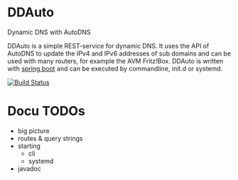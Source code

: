 # DDAuto

Dynamic DNS with AutoDNS

DDAuto is a simple REST-service for dynamic DNS. It uses the API of AutoDNS to update the IPv4 and IPv6 addresses of sub domains and can be used with many routers, for example the AVM Fritz!Box.
DDAuto is written with [spring boot](https://github.com/spring-projects/spring-boot) and can be executed by commandline, init.d or systemd.

[![Build Status](https://www.travis-ci.com/th-schwarz/DDAuto.svg?token=qSPv4SNGn1yMojeF1zXi&branch=develop)](https://www.travis-ci.com/th-schwarz/DDAuto)

# Docu TODOs

* big picture
* routes & query strings
* starting 
  * cli
  * systemd
* javadoc
